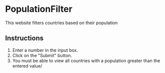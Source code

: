 # PopulationFilter
This website filters countries based on their population

## Instructions

1. Enter a number in the input box.
2. Click on the "Submit" button.
3. You must be able to view all countries with a 
   population greater than the entered value/
